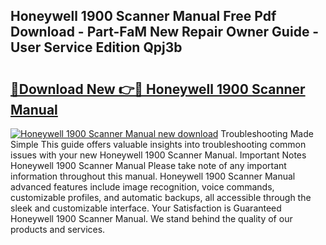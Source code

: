 ## Honeywell 1900 Scanner Manual Free Pdf Download - Part-FaM New Repair Owner Guide - User Service Edition Qpj3b

# <h2><a href="http://bc44633.oget.top/?id=Honeywell+1900+Scanner+Manual">🔗Download New 👉🔴 Honeywell 1900 Scanner Manual</a></h2>

[![Honeywell 1900 Scanner Manual new download](https://i.imgur.com/5g1atiW.png)](http://bc44633.oget.top/?id=Honeywell+1900+Scanner+Manual)
Troubleshooting Made Simple This guide offers valuable insights into troubleshooting common issues with your new Honeywell 1900 Scanner Manual. Important Notes Honeywell 1900 Scanner Manual Please take note of any important information throughout this manual. Honeywell 1900 Scanner Manual advanced features include image recognition, voice commands, customizable profiles, and automatic backups, all accessible through the sleek and customizable interface. Your Satisfaction is Guaranteed Honeywell 1900 Scanner Manual. We stand behind the quality of our products and services.
